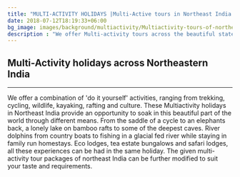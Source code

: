 ```yaml
---
title: "MULTI-ACTIVITY HOLIDAYS |Multi-Active tours in Northeast India "
date: 2018-07-12T18:19:33+06:00
bg_image: images/background/multiactivity/Multiactivity-tours-of-northeast-india-main.jpg
description : "We offer Multi-activity tours across the beautiful states of northeast India. These tours are a combination of various activities, such as cycling, hiking, rafting, etc.."
---
```


## Multi-Activity holidays across Northeastern India

---

We offer a combination of 'do it yourself' activities, ranging from trekking, cycling, wildlife, kayaking, rafting and culture. These Multiactivity holidays in Northeast India provide an opportunity to soak in this beautiful part of the world through different means. From the saddle of a cycle to an elephants back, a lonely lake on bamboo rafts to some of the deepest caves. River dolphins from country boats to fishing in a glacial fed river while staying in family run homestays. Eco lodges, tea estate bungalows and safari lodges, all these experiences can be had in the same holiday. The given multi-activity tour packages of northeast India can be further modified to suit your taste and requirements.

